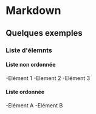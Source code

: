 # Markdown
## Quelques exemples
### Liste d'élemnts
#### Liste non ordonnée
-Elément 1
-Element 2
-Elément 3
#### Liste ordonnée
-Elément A
-Elément B
